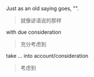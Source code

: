 Just as an old saying goes, "".
> 就像谚语说的那样

with due consideration
> 充分考虑到

take ... into account/consideration
> 考虑到